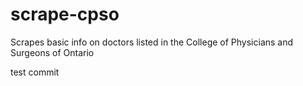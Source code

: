 # scrape-cpso
Scrapes basic info on doctors listed in the College of Physicians and Surgeons of Ontario

test commit
